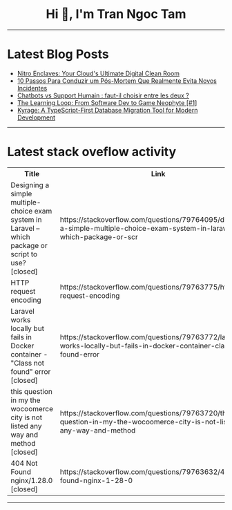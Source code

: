 <h1 align="center">Hi 👋, I'm Tran Ngoc Tam</h1>

---

# Latest Blog Posts 
<!-- BLOG-POST-LIST:START -->
- [Nitro Enclaves: Your Cloud&#39;s Ultimate Digital Clean Room](https://dev.to/leonardkachi/nitro-enclaves-your-clouds-ultimate-digital-clean-room-34gd)
- [10 Passos Para Conduzir um Pós-Mortem Que Realmente Evita Novos Incidentes](https://dev.to/ed-wantuil/10-passos-para-conduzir-um-pos-mortem-que-realmente-evita-novos-incidentes-4795)
- [Chatbots vs Support Humain : faut-il choisir entre les deux ?](https://dev.to/service_maxsell_64ece3f66/chatbots-vs-support-humain-faut-il-choisir-entre-les-deux--5bm2)
- [The Learning Loop: From Software Dev to Game Neophyte [#1]](https://dev.to/marjenta/the-learning-loop-from-software-dev-to-game-neophyte-1-dle)
- [Kyrage: A TypeScript-First Database Migration Tool for Modern Development](https://dev.to/izumisy/kyrage-a-typescript-first-database-migration-tool-for-modern-development-5272)
<!-- BLOG-POST-LIST:END -->

---

# Latest stack oveflow activity
<table>
  <tr><th>Title</th><th>Link</th></tr>
  <!-- STACKOVERFLOW:START --><tr><td>Designing a simple multiple-choice exam system in Laravel – which package or script to use? [closed]</td><td>https://stackoverflow.com/questions/79764095/designing-a-simple-multiple-choice-exam-system-in-laravel-which-package-or-scr</td></tr><tr><td>HTTP request encoding</td><td>https://stackoverflow.com/questions/79763775/http-request-encoding</td></tr><tr><td>Laravel works locally but fails in Docker container - &quot;Class not found&quot; error [closed]</td><td>https://stackoverflow.com/questions/79763772/laravel-works-locally-but-fails-in-docker-container-class-not-found-error</td></tr><tr><td>this question in my the wocoomerce city is not listed any way and method [closed]</td><td>https://stackoverflow.com/questions/79763720/this-question-in-my-the-wocoomerce-city-is-not-listed-any-way-and-method</td></tr><tr><td>404 Not Found nginx/1.28.0 [closed]</td><td>https://stackoverflow.com/questions/79763632/404-not-found-nginx-1-28-0</td></tr><!-- STACKOVERFLOW:END -->
</table>

---



